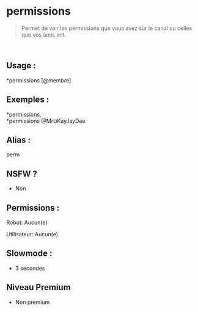 # permissions

> Permet de voir les permissions que vous avez sur le canal ou celles que vos amis ont.

<br>

## Usage :

*permissions [@membre]

## Exemples :

*permissions,
<br>*permissions @Mr¤KayJayDee

## Alias :

perm

## NSFW ?

- Non

## Permissions :

Robot: Aucun(e)
<br>

Utilisateur: Aucun(e)

## Slowmode :

- 3 secondes

## Niveau Premium

- Non premium